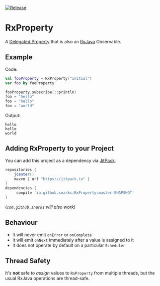 [![Release](https://jitpack.io/v/snarks/RxProperty.svg)](https://jitpack.io/#snarks/RxProperty)

# RxProperty
A [Delegated Property](https://kotlinlang.org/docs/reference/delegated-properties.html) that is also an [RxJava](https://github.com/ReactiveX/RxJava) Observable.

## Example
Code:
```kotlin
val fooProperty = RxProperty("initial")
var foo by fooProperty

fooProperty.subscribe(::println)
foo = "hello"
foo = "hello"
foo = "world"
```

Output:
```
hello
hello
world
```

## Adding RxProperty to your Project

You can add this project as a dependency via [JitPack](https://jitpack.io/).

```gradle
repositories {
    jcenter()
    maven { url "https://jitpack.io" }
}
dependencies {
     compile 'io.github.snarks:RxProperty:master-SNAPSHOT'
}
```
(_`com.github.snarks` will also work_)

## Behaviour
- It will never emit `onError` or `onComplete`
- It will emit `onNext` immediately after a value is assigned to it
- It does not operate by default on a particular `Scheduler`

## Thread Safety
It's **not** safe to _assign_ values to `RxProperty` from multiple threads, but the usual RxJava operations are thread-safe.
